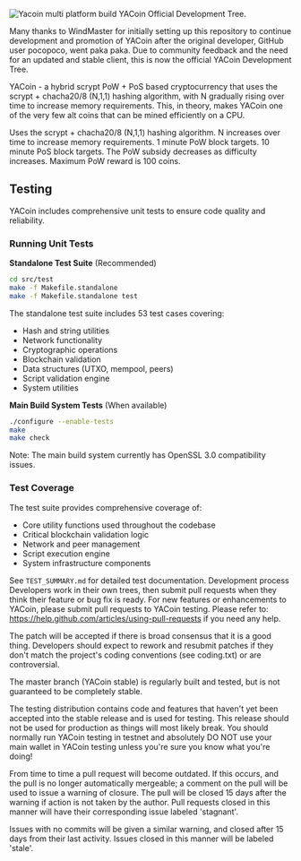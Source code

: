 ![Yacoin multi platform build](https://github.com/yacoin/yacoin/workflows/Yacoin%20multi%20platform%20build/badge.svg?branch=1.0.0)
YACoin Official Development Tree.

Many thanks to WindMaster for initially setting up this repository to continue development and promotion of YACoin after the original developer, GitHub user pocopoco, went paka paka. Due to community feedback and the need for an updated and stable client, this is now the official YACoin Development Tree.

YACoin - a hybrid scrypt PoW + PoS based cryptocurrency that uses the scrypt + chacha20/8 (N,1,1) hashing algorithm, with N gradually rising over time to increase memory requirements. This, in theory, makes YACoin one of the very few alt coins that can be mined efficiently on a CPU.

Uses the scrypt + chacha20/8 (N,1,1) hashing algorithm.
N increases over time to increase memory requirements.
1 minute PoW block targets.
10 minute PoS block targets.
The PoW subsidy decreases as difficulty increases.
Maximum PoW reward is 100 coins.

## Testing

YACoin includes comprehensive unit tests to ensure code quality and reliability.

### Running Unit Tests

**Standalone Test Suite** (Recommended)
```bash
cd src/test
make -f Makefile.standalone
make -f Makefile.standalone test
```

The standalone test suite includes 53 test cases covering:
- Hash and string utilities
- Network functionality
- Cryptographic operations
- Blockchain validation
- Data structures (UTXO, mempool, peers)
- Script validation engine
- System utilities

**Main Build System Tests** (When available)
```bash
./configure --enable-tests
make
make check
```

Note: The main build system currently has OpenSSL 3.0 compatibility issues.

### Test Coverage

The test suite provides comprehensive coverage of:
- Core utility functions used throughout the codebase
- Critical blockchain validation logic
- Network and peer management
- Script execution engine
- System infrastructure components

See `TEST_SUMMARY.md` for detailed test documentation.
Development process
Developers work in their own trees, then submit pull requests when they think their feature or bug fix is ready. For new features or enhancements to YACoin, please submit pull requests to YACoin testing. Please refer to: https://help.github.com/articles/using-pull-requests if you need any help.

The patch will be accepted if there is broad consensus that it is a good thing. Developers should expect to rework and resubmit patches if they don't match the project's coding conventions (see coding.txt) or are controversial.

The master branch (YACoin stable) is regularly built and tested, but is not guaranteed to be completely stable.

The testing distribution contains code and features that haven't yet been accepted into the stable release and is used for testing. This release should not be used for production as things will most likely break. You should normally run YACoin testing in testnet and absolutely DO NOT use your main wallet in YACoin testing unless you're sure you know what you're doing!

From time to time a pull request will become outdated. If this occurs, and the pull is no longer automatically mergeable; a comment on the pull will be used to issue a warning of closure. The pull will be closed 15 days after the warning if action is not taken by the author. Pull requests closed in this manner will have their corresponding issue labeled 'stagnant'.

Issues with no commits will be given a similar warning, and closed after 15 days from their last activity. Issues closed in this manner will be labeled 'stale'.

